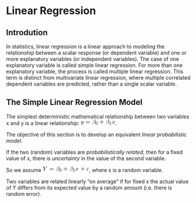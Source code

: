 # Linear Regression


## Introdution
In statistics, linear regression is a linear approach to modeling the relationship between a scalar response (or dependent variable) and one or more explanatory variables (or independent variables). The case of one explanatory variable is called simple linear regression. For more than one explanatory variable, the process is called multiple linear regression. This term is distinct from multivariate linear regression, where multiple correlated dependent variables are predicted, rather than a single scalar variable.


## The Simple Linear Regression Model

The simplest deterministic mathematical relationship between
two variables x and y is a linear relationship: ![y=beta_plus_betax](img/formulas/y=beta_plus_betax.gif).

The objective of this section is to develop an equivalent <i>linear
probabilistic model</i>.

If the two (random) variables are <i>probabilistically related</i>, then for
a fixed value of x, there is <i>uncertainty</i> in the value of the second
variable.

So we assume ![Y=beta_plus_betax_eps](img/formulas/Y=beta_plus_betax_eps.gif), where ε is a random variable.

Two variables are related linearly “on average” if for fixed x the actual value of Y differs from its expected value by a random amount (i.e. there is random error).